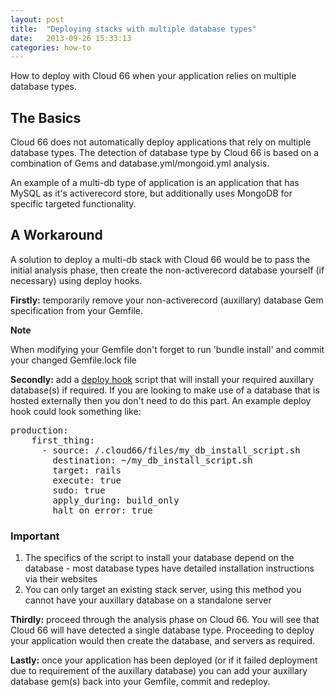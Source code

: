 ```yaml
---
layout: post
title:  "Deploying stacks with multiple database types"
date:   2013-09-26 15:33:13
categories: how-to
---
```


<p class="lead">How to deploy with Cloud 66 when your application relies on multiple database types.</p>

## The Basics

Cloud 66 does not automatically deploy applications that rely on multiple database types.
The detection of database type by Cloud 66 is based on a combination of Gems and database.yml/mongoid.yml analysis.

An example of a multi-db type of application is an application that has MySQL as it's activerecord store, but additionally uses MongoDB for specific targeted functionality.

## A Workaround

A solution to deploy a multi-db stack with Cloud 66 would be to pass the initial analysis phase, then create the non-activerecord database yourself (if necessary) using deploy hooks.

**Firstly:** temporarily remove your non-activerecord (auxillary) database Gem specification from your Gemfile.

<div class="notice">
    <div class="notice-header">
        <b>Note</b>
    </div>
    <div class="notice-body">
		<p>When modifying your Gemfile don't forget to run 'bundle install' and commit your changed Gemfile.lock file</p>
    </div>
</div>

**Secondly:** add a [deploy hook](/help/deploy_hooks) script that will install your required auxillary database(s) if required. If you are looking to make use of a database that is hosted externally then you don't need to do this part.
An example deploy hook could look something like:
<pre class="terminal-commands">
production:
    first_thing:
      - source: /.cloud66/files/my_db_install_script.sh
        destination: ~/my_db_install_script.sh
        target: rails
        execute: true
        sudo: true
        apply_during: build_only
        halt_on_error: true
</pre>



<div class="notice">
        <h3>Important</h3>
    	<ol>
			<li>The specifics of the script to install your database depend on the database - most database types have detailed installation instructions via their websites</li>
			<li>You can only target an existing stack server, using this method you cannot have your auxillary database on a standalone server</li>
		</ol>
</div>

**Thirdly:** proceed through the analysis phase on Cloud 66. You will see that Cloud 66 will have detected a single database type. Proceeding to deploy your application would then create the database, and servers as required.

**Lastly:** once your application has been deployed (or if it failed deployment due to requirement of the auxillary database) you can add your auxillary database gem(s) back into your Gemfile, commit and redeploy.